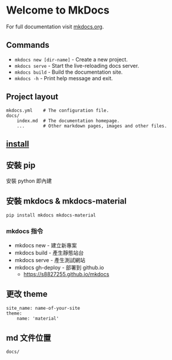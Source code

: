 # Welcome to MkDocs

For full documentation visit [mkdocs.org](https://www.mkdocs.org).

## Commands

* `mkdocs new [dir-name]` - Create a new project.
* `mkdocs serve` - Start the live-reloading docs server.
* `mkdocs build` - Build the documentation site.
* `mkdocs -h` - Print help message and exit.

## Project layout

    mkdocs.yml    # The configuration file.
    docs/
        index.md  # The documentation homepage.
        ...       # Other markdown pages, images and other files.

## [install](https://medium.com/@ahmed.nafies/code-documentation-of-the-future-mkdocs-material-tutorial-35e5176d974f)

## 安裝 pip

安裝 python 即內建

## 安裝 mkdocs & mkdocs-material

```zsh
pip install mkdocs mkdocs-material
```

### mkdocs 指令

* mkdocs new - 建立新專案
* mkdocs build - 產生靜態站台
* mkdocs serve - 產生測試網站
* mkdocs gh-deploy - 部署到 github.io
    * https://s8827255.github.io/mkdocs

## 更改 theme

```
site_name: name-of-your-site
theme:
    name: 'material'
```

## md 文件位置

```
docs/
```
